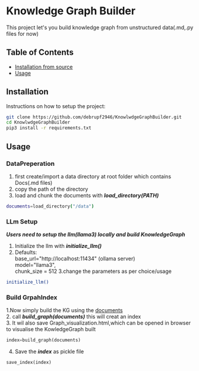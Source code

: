 # Knowledge Graph Builder
This project let's you build knowledge graph from unstructured data(.md,.py files for now)

## Table of Contents

- [Installation from source](#installation)
- [Usage](#usage)
<!--- [Features](#features)-->

## Installation

Instructions on how to setup the project:

```bash
git clone https://github.com/debrupf2946/KnowlwdgeGraphBuilder.git
cd KnowlwdgeGraphBuilder
pip3 install -r requirements.txt
```
## Usage
### DataPreperation
1. first create/import a data directory  at root folder which contains Docs(.md files)
2. copy the path of the directory
3. load and chunk the documents with ***load_directory(PATH)***
```bash
documents=load_directory("/data")
```
### LLm Setup
***Users need to setup the llm(llama3) locally and build KnowledgeGraph***
1. Initialize the llm with ***initialize_llm()***
2. Defaults:  
            base_url="http://localhost:11434" (ollama server)   
            model="llama3",  
            chunk_size = 512
3.change the parameters as per choice/usage
```bash
initialize_llm()
```
### Build GrpahIndex
1.Now simply build the KG using the [documents](###DataPreperation)  
2. call ***build_graph(documents)*** this will creat an index  
3. It wil also save Graph_visualization.html,which can be opened in browser to visualise the KowledgeGraph built
```python
index=build_graph(documents)
```
4. Save the ***index*** as pickle file
```python
save_index(index)
```
